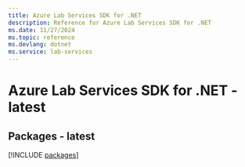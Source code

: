 ```yaml
---
title: Azure Lab Services SDK for .NET
description: Reference for Azure Lab Services SDK for .NET
ms.date: 11/27/2024
ms.topic: reference
ms.devlang: dotnet
ms.service: lab-services
---
```

# Azure Lab Services SDK for .NET - latest
## Packages - latest
[!INCLUDE [packages](lab-services-index.md)]